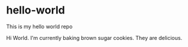 # hello-world
This is my hello world repo

Hi World. I'm currently baking brown sugar cookies. They are delicious.

